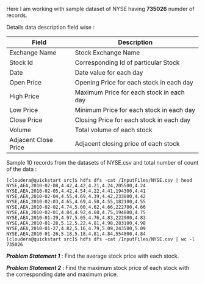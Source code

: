 Here I am working with sample dataset of NYSE having **735026** numder of records. 


Details data description field wise : 

|Field|Description|
|---|---|
|Exchange Name|Stock Exchange Name|
|Stock Id|Corresponding Id of particular Stock|
|Date|Date value for each day|
|Open Price|Opening Price for each stock in each day|
|High Price|Maximum Price for each stock in each day|
|Low Price|Minimum Price for each stock in each day|
|Close Price|Closing Price for each stock in each day|
|Volume|Total volume of each stock|
|Adjacent Close Price|Adjacent closing price of each stock|


Sample 10 records from the datasets of NYSE.csv and total number of count of the data : 
```
[cloudera@quickstart src]$ hdfs dfs -cat /InputFiles/NYSE.csv | head
NYSE,AEA,2010-02-08,4.42,4.42,4.21,4.24,205500,4.24
NYSE,AEA,2010-02-05,4.42,4.54,4.22,4.41,194300,4.41
NYSE,AEA,2010-02-04,4.55,4.69,4.39,4.42,233800,4.42
NYSE,AEA,2010-02-03,4.65,4.69,4.50,4.55,182100,4.55
NYSE,AEA,2010-02-02,4.74,5.00,4.62,4.66,222700,4.66
NYSE,AEA,2010-02-01,4.84,4.92,4.68,4.75,194800,4.75
NYSE,AEA,2010-01-29,4.97,5.05,4.76,4.83,222900,4.83
NYSE,AEA,2010-01-28,5.12,5.22,4.81,4.98,283100,4.98
NYSE,AEA,2010-01-27,4.82,5.16,4.79,5.09,243500,5.09
NYSE,AEA,2010-01-26,5.18,5.18,4.81,4.84,554800,4.84
[cloudera@quickstart src]$ hdfs dfs -cat /InputFiles/NYSE.csv | wc -l
735026
```

***Problem Statement 1*** : Find the average stock price with each stock.

***Problem Statement 2*** : Find the maximum stock price of each stock with the corresponding date and maximum price.




